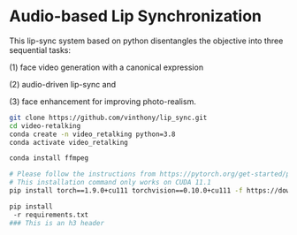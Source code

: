 # Audio-based Lip Synchronization
This lip-sync system based on python disentangles the objective into three sequential tasks:

(1) face video generation with a canonical expression

(2) audio-driven lip-sync and

(3) face enhancement for improving photo-realism.
```bash
git clone https://github.com/vinthony/lip_sync.git
cd video-retalking
conda create -n video_retalking python=3.8
conda activate video_retalking

conda install ffmpeg

# Please follow the instructions from https://pytorch.org/get-started/previous-versions/
# This installation command only works on CUDA 11.1
pip install torch==1.9.0+cu111 torchvision==0.10.0+cu111 -f https://download.pytorch.org/whl/torch_stable.html

pip install   
 -r requirements.txt
### This is an h3 header
